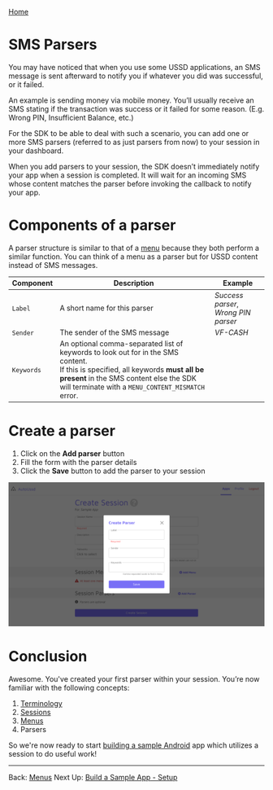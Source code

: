 [Home](./README.md)

# SMS Parsers

You may have noticed that when you use some USSD applications, an SMS message is sent afterward to notify you if whatever you did was successful, or it failed.

An example is sending money via mobile money. You’ll usually receive an SMS stating if the transaction was success or it failed for some reason. (E.g. Wrong PIN, Insufficient Balance, etc.)

For the SDK to be able to deal with such a scenario, you can add one or more SMS parsers (referred to as just parsers from now) to your session in your dashboard.

When you add parsers to your session, the SDK doesn’t immediately notify your app when a session is completed. It will wait for an incoming SMS whose content matches the parser before invoking the callback to notify your app.

# Components of a parser

A parser structure is similar to that of a [menu](./03.Menus.md) because they both perform a similar function. You can think of a menu as a parser but for USSD content instead of SMS messages.

| Component  | Description                                                  | Example                              |
| ---------- | ------------------------------------------------------------ | ------------------------------------ |
| `Label`    | A short name for this parser                                 | *Success parser*, *Wrong PIN parser* |
| `Sender`   | The sender of the SMS message                                | *VF-CASH*                            |
| `Keywords` | An optional comma-separated list of keywords to look out for in the SMS content. <br />If this is specified, all keywords **must all be present** in the SMS content else the SDK will terminate with a `MENU_CONTENT_MISMATCH` error. |                                      |

# Create a parser

1. Click on the **Add parser** button
2. Fill the form with the parser details
3. Click the **Save** button to add the parser to your session

![](./assets/0401.png)

# Conclusion

Awesome. You've created your first parser within your session. You’re now familiar with the following concepts:

1. [Terminology](./01.Terminology.md)
2. [Sessions](./02.Sessions.md)
3. [Menus](./03.Menus.md)
4. Parsers

So we're now ready to start [building a sample Android](./05.Build-Sample-App-Setup.md) app which utilizes a session to do useful work! 



---

Back: [Menus](./03.Menus.md)    Next Up: [Build a Sample App - Setup](./05.Build-Sample-App-Setup.md)

